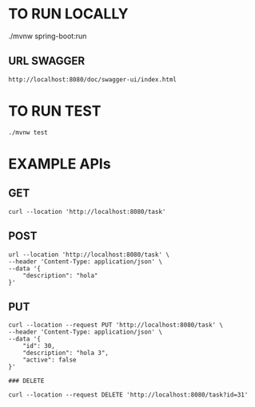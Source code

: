 # TO RUN LOCALLY
./mvnw spring-boot:run
## URL SWAGGER
```
http://localhost:8080/doc/swagger-ui/index.html
```


# TO RUN TEST
```
./mvnw test
```

# EXAMPLE APIs
## GET
```
curl --location 'http://localhost:8080/task'
```

## POST
```
url --location 'http://localhost:8080/task' \
--header 'Content-Type: application/json' \
--data '{
    "description": "hola"
}'
```
## PUT
```
curl --location --request PUT 'http://localhost:8080/task' \
--header 'Content-Type: application/json' \
--data '{
    "id": 30,
    "description": "hola 3",
    "active": false
}'

### DELETE
```

```
curl --location --request DELETE 'http://localhost:8080/task?id=31'
```
